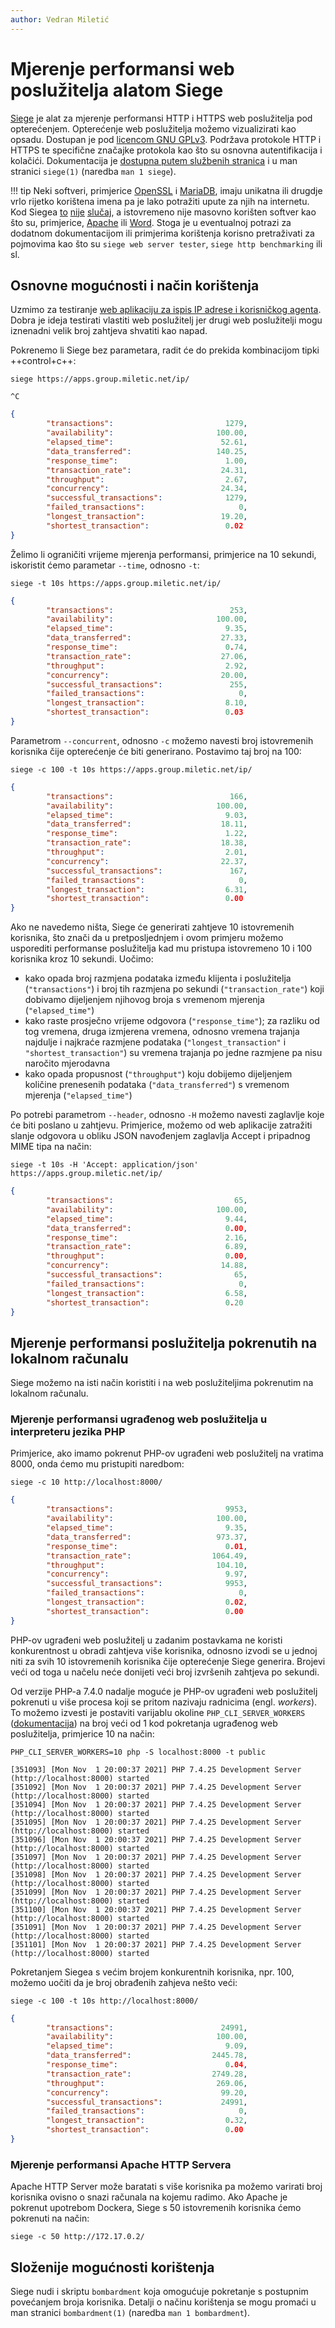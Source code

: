 ```yaml
---
author: Vedran Miletić
---
```


# Mjerenje performansi web poslužitelja alatom Siege

[Siege](https://www.joedog.org/siege-home/) je alat za mjerenje performansi HTTP i HTTPS web poslužitelja pod opterećenjem. Opterećenje web poslužitelja možemo vizualizirati kao opsadu. Dostupan je pod [licencom GNU GPLv3](https://github.com/JoeDog/siege/blob/master/COPYING). Podržava protokole HTTP i HTTPS te specifične značajke protokola kao što su osnovna autentifikacija i kolačići. Dokumentacija je [dostupna putem službenih stranica](https://www.joedog.org/siege-manual/) i u man stranici `siege(1)` (naredba `man 1 siege`).

!!! tip
    Neki softveri, primjerice [OpenSSL](https://www.openssl.org/) i [MariaDB](https://mariadb.org/), imaju unikatna ili drugdje vrlo rijetko korištena imena pa je lako potražiti upute za njih na internetu. Kod Siegea [to](https://guardiansofgahoole.fandom.com/wiki/The_Siege) [nije](https://forgottenrealms.fandom.com/wiki/The_Siege) [slučaj](https://en.wikipedia.org/wiki/Siege_(disambiguation)), a istovremeno nije masovno korišten softver kao što su, primjerice, [Apache](https://httpd.apache.org/) ili [Word](https://products.office.com/word). Stoga je u eventualnoj potrazi za dodatnom dokumentacijom ili primjerima korištenja korisno pretraživati za pojmovima kao što su `siege web server tester`, `siege http benchmarking` ili sl.

## Osnovne mogućnosti i način korištenja

Uzmimo za testiranje [web aplikaciju za ispis IP adrese i korisničkog agenta](https://apps.group.miletic.net/ip/). Dobra je ideja testirati vlastiti web poslužitelj jer drugi web poslužitelji mogu iznenadni velik broj zahtjeva shvatiti kao napad.

Pokrenemo li Siege bez parametara, radit će do prekida kombinacijom tipki ++control+c++:

``` shell
siege https://apps.group.miletic.net/ip/
```

``` shell-session
^C
```

``` json
{
        "transactions":                         1279,
        "availability":                       100.00,
        "elapsed_time":                        52.61,
        "data_transferred":                   140.25,
        "response_time":                        1.00,
        "transaction_rate":                    24.31,
        "throughput":                           2.67,
        "concurrency":                         24.34,
        "successful_transactions":              1279,
        "failed_transactions":                     0,
        "longest_transaction":                 19.20,
        "shortest_transaction":                 0.02
}
```

Želimo li ograničiti vrijeme mjerenja performansi, primjerice na 10 sekundi, iskoristit ćemo parametar `--time`, odnosno `-t`:

``` shell
siege -t 10s https://apps.group.miletic.net/ip/
```

``` json
{
        "transactions":                          253,
        "availability":                       100.00,
        "elapsed_time":                         9.35,
        "data_transferred":                    27.33,
        "response_time":                        0.74,
        "transaction_rate":                    27.06,
        "throughput":                           2.92,
        "concurrency":                         20.00,
        "successful_transactions":               255,
        "failed_transactions":                     0,
        "longest_transaction":                  8.10,
        "shortest_transaction":                 0.03
}
```

Parametrom `--concurrent`, odnosno `-c` možemo navesti broj istovremenih korisnika čije opterećenje će biti generirano. Postavimo taj broj na 100:

``` shell
siege -c 100 -t 10s https://apps.group.miletic.net/ip/
```

``` json
{
        "transactions":                          166,
        "availability":                       100.00,
        "elapsed_time":                         9.03,
        "data_transferred":                    18.11,
        "response_time":                        1.22,
        "transaction_rate":                    18.38,
        "throughput":                           2.01,
        "concurrency":                         22.37,
        "successful_transactions":               167,
        "failed_transactions":                     0,
        "longest_transaction":                  6.31,
        "shortest_transaction":                 0.00
}
```

Ako ne navedemo ništa, Siege će generirati zahtjeve 10 istovremenih korisnika, što znači da u pretposljednjem i ovom primjeru možemo usporediti performanse poslužitelja kad mu pristupa istovremeno 10 i 100 korisnika kroz 10 sekundi. Uočimo:

- kako opada broj razmjena podataka između klijenta i poslužitelja (`"transactions"`) i broj tih razmjena po sekundi (`"transaction_rate"`) koji dobivamo dijeljenjem njihovog broja s vremenom mjerenja (`"elapsed_time"`)
- kako raste prosječno vrijeme odgovora (`"response_time"`); za razliku od tog vremena, druga izmjerena vremena, odnosno vremena trajanja najdulje i najkraće razmjene podataka (`"longest_transaction"` i `"shortest_transaction"`) su vremena trajanja po jedne razmjene pa nisu naročito mjerodavna
- kako opada propusnost (`"throughput"`) koju dobijemo dijeljenjem količine prenesenih podataka (`"data_transferred"`) s vremenom mjerenja (`"elapsed_time"`)

Po potrebi parametrom `--header`, odnosno `-H` možemo navesti zaglavlje koje će biti poslano u zahtjevu. Primjerice, možemo od web aplikacije zatražiti slanje odgovora u obliku JSON navođenjem zaglavlja Accept i pripadnog MIME tipa na način:

``` shell
siege -t 10s -H 'Accept: application/json' https://apps.group.miletic.net/ip/
```

``` json
{
        "transactions":                           65,
        "availability":                       100.00,
        "elapsed_time":                         9.44,
        "data_transferred":                     0.00,
        "response_time":                        2.16,
        "transaction_rate":                     6.89,
        "throughput":                           0.00,
        "concurrency":                         14.88,
        "successful_transactions":                65,
        "failed_transactions":                     0,
        "longest_transaction":                  6.58,
        "shortest_transaction":                 0.20
}
```

## Mjerenje performansi poslužitelja pokrenutih na lokalnom računalu

Siege možemo na isti način koristiti i na web poslužiteljima pokrenutim na lokalnom računalu.

### Mjerenje performansi ugrađenog web poslužitelja u interpreteru jezika PHP

Primjerice, ako imamo pokrenut PHP-ov ugrađeni web poslužitelj na vratima 8000, onda ćemo mu pristupiti naredbom:

``` shell
siege -c 10 http://localhost:8000/
```

``` json
{
        "transactions":                         9953,
        "availability":                       100.00,
        "elapsed_time":                         9.35,
        "data_transferred":                   973.37,
        "response_time":                        0.01,
        "transaction_rate":                  1064.49,
        "throughput":                         104.10,
        "concurrency":                          9.97,
        "successful_transactions":              9953,
        "failed_transactions":                     0,
        "longest_transaction":                  0.02,
        "shortest_transaction":                 0.00
}
```

PHP-ov ugrađeni web poslužitelj u zadanim postavkama ne koristi konkurentnost u obradi zahtjeva više korisnika, odnosno izvodi se u jednoj niti za svih 10 istovremenih korisnika čije opterećenje Siege generira. Brojevi veći od toga u načelu neće donijeti veći broj izvršenih zahtjeva po sekundi.

Od verzije PHP-a 7.4.0 nadalje moguće je PHP-ov ugrađeni web poslužitelj pokrenuti u više procesa koji se pritom nazivaju radnicima (engl. *workers*). To možemo izvesti je postaviti varijablu okoline `PHP_CLI_SERVER_WORKERS` ([dokumentacija](https://www.php.net/manual/en/features.commandline.webserver.php)) na broj veći od 1 kod pokretanja ugrađenog web poslužitelja, primjerice 10 na način:

``` shell
PHP_CLI_SERVER_WORKERS=10 php -S localhost:8000 -t public
```

``` shell-session
[351093] [Mon Nov  1 20:00:37 2021] PHP 7.4.25 Development Server (http://localhost:8000) started
[351092] [Mon Nov  1 20:00:37 2021] PHP 7.4.25 Development Server (http://localhost:8000) started
[351094] [Mon Nov  1 20:00:37 2021] PHP 7.4.25 Development Server (http://localhost:8000) started
[351095] [Mon Nov  1 20:00:37 2021] PHP 7.4.25 Development Server (http://localhost:8000) started
[351096] [Mon Nov  1 20:00:37 2021] PHP 7.4.25 Development Server (http://localhost:8000) started
[351097] [Mon Nov  1 20:00:37 2021] PHP 7.4.25 Development Server (http://localhost:8000) started
[351098] [Mon Nov  1 20:00:37 2021] PHP 7.4.25 Development Server (http://localhost:8000) started
[351099] [Mon Nov  1 20:00:37 2021] PHP 7.4.25 Development Server (http://localhost:8000) started
[351100] [Mon Nov  1 20:00:37 2021] PHP 7.4.25 Development Server (http://localhost:8000) started
[351091] [Mon Nov  1 20:00:37 2021] PHP 7.4.25 Development Server (http://localhost:8000) started
[351101] [Mon Nov  1 20:00:37 2021] PHP 7.4.25 Development Server (http://localhost:8000) started
```

Pokretanjem Siegea s većim brojem konkurentnih korisnika, npr. 100, možemo uočiti da je broj obrađenih zahjeva nešto veći:

``` shell
siege -c 100 -t 10s http://localhost:8000/
```

``` json
{
        "transactions":                        24991,
        "availability":                       100.00,
        "elapsed_time":                         9.09,
        "data_transferred":                  2445.78,
        "response_time":                        0.04,
        "transaction_rate":                  2749.28,
        "throughput":                         269.06,
        "concurrency":                         99.20,
        "successful_transactions":             24991,
        "failed_transactions":                     0,
        "longest_transaction":                  0.32,
        "shortest_transaction":                 0.00
}
```

### Mjerenje performansi Apache HTTP Servera

Apache HTTP Server može baratati s više korisnika pa možemo varirati broj korisnika ovisno o snazi računala na kojemu radimo. Ako Apache je pokrenut upotrebom Dockera, Siege s 50 istovremenih korisnika ćemo pokrenuti na način:

``` shell
siege -c 50 http://172.17.0.2/
```

## Složenije mogućnosti korištenja

Siege nudi i skriptu `bombardment` koja omogućuje pokretanje s postupnim povećanjem broja korisnika. Detalji o načinu korištenja se mogu promaći u man stranici `bombardment(1)` (naredba `man 1 bombardment`).
